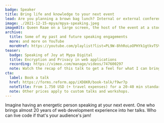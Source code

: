 ```yaml
---
badge: Speaker
title: Bring life and knowledge to your next event
lead: Are you planning a brown bag lunch? Internal or external conference? On the topic of web development, the Jamstack or Gatsby specifically?
image: ./2021-12-15-mpya/mpya-speaking.jpeg
imageAlt: Queen Raae on a large screen, the host of the event at a stool by a table
archive:
  title: Some of my past and future speaking engagements
  more: and more on YouTube
  moreHref: https://youtube.com/playlist?list=PL9W-8hhRoLoOPHYk1gtkvTSVNV1qleLWy
teaser:
  badge: Speaking of Joy at Mypa Digital
  title: Encryption and Privacy in web applications
  recording: https://vimeo.com/manage/videos/747600297
  note: Watch the recap of this talk to get a feel for what I can bring to your event →
cta:
  label: Book a talk
  href: https://forms.reform.app/iXD8KR/book-talk/f9wr7p
  noteTitle: From 1.750 USD (+ travel expenses) for a 20-40 min standard talk
  note: Other prices apply to custom talks and workshops.
---
```


Imagine having an energetic person speaking at your next event. One who brings almost 20 years of web development experience into her talks. Who can live code if that's your audience's jam!
